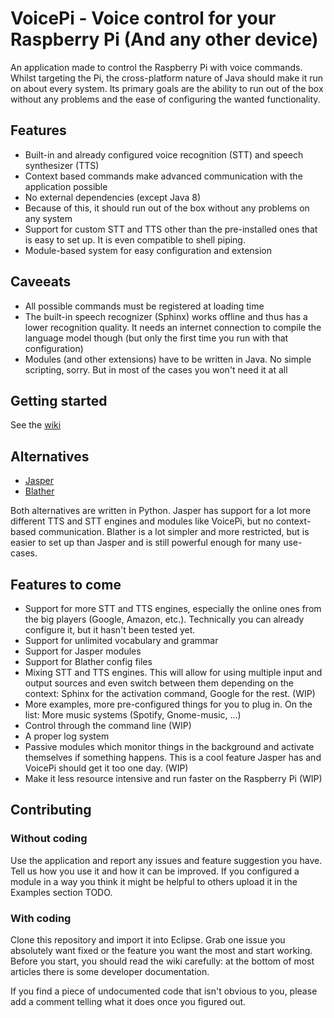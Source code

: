 # VoicePi - Voice control for your Raspberry Pi (And any other device)
An application made to control the Raspberry Pi with voice commands. Whilst targeting the Pi, the cross-platform nature of Java should make it run on about every system. Its primary goals are the ability to run out of the box without any problems and the ease of configuring the wanted functionality.

## Features
- Built-in and already configured voice recognition (STT) and speech synthesizer (TTS)
- Context based commands make advanced communication with the application possible
- No external dependencies (except Java 8)
- Because of this, it should run out of the box without any problems on any system
- Support for custom STT and TTS other than the pre-installed ones that is easy to set up. It is even compatible to shell piping.
- Module-based system for easy configuration and extension

## Caveeats
- All possible commands must be registered at loading time
- The built-in speech recognizer (Sphinx) works offline and thus has a lower recognition quality. It needs an internet connection to compile the language model though (but only the first time you run with that configuration)
- Modules (and other extensions) have to be written in Java. No simple scripting, sorry. But in most of the cases you won't need it at all

## Getting started

See the [wiki](https://github.com/piegamesde/VoicePi/wiki)

## Alternatives

- [Jasper](https://github.com/jasperproject/jasper-client)
- [Blather](https://github.com/ajbogh/blather)

Both alternatives are written in Python. Jasper has support for a lot more different TTS and STT engines and modules like VoicePi, but no context-based communication. Blather is a lot simpler and more restricted, but is easier to set up than Jasper and is still powerful enough for many use-cases.

## Features to come

- Support for more STT and TTS engines, especially the online ones from the big players (Google, Amazon, etc.). Technically you can already configure it, but it hasn't been tested yet.
- Support for unlimited vocabulary and grammar
- Support for Jasper modules
- Support for Blather config files
- Mixing STT and TTS engines. This will allow for using multiple input and output sources and even switch between them depending on the context: Sphinx for the activation command, Google for the rest. (WIP)
- More examples, more pre-configured things for you to plug in. On the list: More music systems (Spotify, Gnome-music, ...)
- Control through the command line (WIP)
- A proper log system
- Passive modules which monitor things in the background and activate themselves if something happens. This is a cool feature Jasper has and VoicePi should get it too one day. (WIP)
- Make it less resource intensive and run faster on the Raspberry Pi (WIP)

## Contributing

### Without coding
Use the application and report any issues and feature suggestion you have. Tell us how you use it and how it can be improved. If you configured a module in a way you think it might be helpful to others upload it in the Examples section TODO.

### With coding
Clone this repository and import it into Eclipse. Grab one issue you absolutely want fixed or the feature you want the most and start working. Before you start, you should read the wiki carefully: at the bottom of most articles there is some developer documentation.

If you find a piece of undocumented code that isn't obvious to you, please add a comment telling what it does once you figured out.
